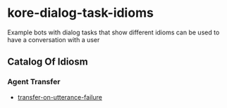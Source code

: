 # kore-dialog-task-idioms

Example bots with dialog tasks that show different idioms can be used to have a conversation with a user

## Catalog Of Idiosm


### Agent Transfer

- [transfer-on-utterance-failure](./transfer-on-utterance-failure) 
